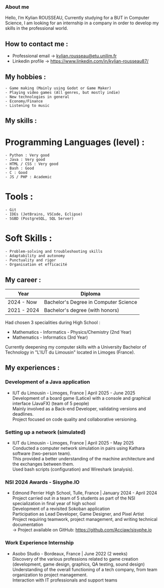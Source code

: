 ### About me 

Hello, I’m Kylian ROUSSEAU, 
Currently studying for a BUT in Computer Science, I am looking for an internship in a company in order to develop my skills in the professional world. <br/>

## How to contact me :
  - Professional email -> kylian.rousseau@etu.unilim.fr
  - Linkedin profile -> https://www.linkedin.com/in/kylian-rousseau87/

## My hobbies :
    - Game making (Mainly using Godot or Game Maker)
    - Playing video games (All genres, but mostly indie)
    - New technologies in general
    - Economy/Finance
    - Listening to music

## My skills : 
  # Programming Languages (level) : 
    - Python : Very good
    - Java : Very good
    - HTML / CSS : Very good
    - Bash : Good
    - C : Good
    - JS / PHP : Academic 
    
  # Tools : 
    - Git
    - IDEs (JetBrains, VSCode, Eclipse)
    - SGBD (PostgreSQL, SQL Server)
  # Soft Skills : 
    - Problem-solving and troubleshooting skills
    - Adaptability and autonomy
    - Punctuality and rigor
    - Organisation et efficacité

## My career :
| Year | Diploma |
|----------|----------|
| 2024 - Now |Bachelor's Degree in Computer Science |
| 2021 - 2024 | Bachelor's degree (with honors) |

Had chosen 3 specialities during High School :
  - Mathematics - Informatics - Physics/Chemistry (2nd Year)
  - Mathematics - Informatics (3rd Year)

Currently deepening my computer skills with a University Bachelor of Technology in "L'IUT du Limousin" located in Limoges (France).

## My experiences :

### Development of a Java application
  - IUT du Limousin - Limoges, France | April 2025 - June 2025 <br/>
  Development of a board game (Latice) with a console and graphical interface (JavaFX) (team of 5 people) <br/>
  Mainly involved as a Back-end Developer, validating versions and deadlines. <br/>
  Project focused on code quality and collaborative versioning. <br/>

### Setting up a network (simulated)
  - IUT du Limousin - Limoges, France | April 2025 - May 2025 <br/>
  Conducted a computer network simulation in pairs using Kathara software (two-person team). <br/>
  This provided a better understanding of the machine architecture and the exchanges between them. <br/>
  Used bash scripts (configuration) and Wireshark (analysis). <br/>

### NSI 2024 Awards - Sisyphe.IO
  - Edmond Perrier High School, Tulle, France | January 2024 - April 2024 <br/>
Project carried out in a team of 5 students as part of the NSI specialization in final year of high school <br/>
Development of a revisited Sokoban application <br/>
Participation as Lead Developer, Game Designer, and Pixel Artist <br/>
Project requiring teamwork, project management, and writing technical documentation <br/>
-> Project available on GitHub: https://github.com/Acciaw/sisyphe.io <br/>

### Work Experience Internship
  - Asobo Studio - Bordeaux, France | June 2022 (2 weeks) <br/>
Discovery of the various professions related to game creation (development, game design, graphics, QA testing, sound design) <br/>
Understanding of the overall functioning of a tech company, from team organization to project management. <br/>
Interaction with IT professionals and support teams <br/>





<!---
krousseau19/krousseau19 is a ✨ special ✨ repository because its `README.md` (this file) appears on your GitHub profile.
You can click the Preview link to take a look at your changes.
--->
